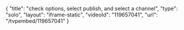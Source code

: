 {
    "title": "check options, select publish, and select a channel",
    "type": "solo",
    "layout": "iframe-static",
    "videoId": "119657041",
    "url": "\/tvpembed\/119657041"
}